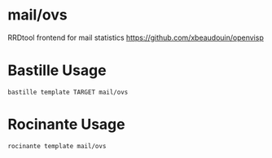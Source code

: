 # mail/ovs
RRDtool frontend for mail statistics
https://github.com/xbeaudouin/openvisp

# Bastille Usage
```shell
bastille template TARGET mail/ovs
```

# Rocinante Usage
```shell
rocinante template mail/ovs
```
